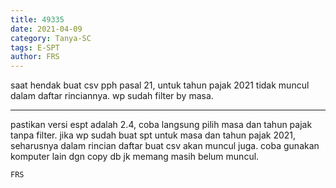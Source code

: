 ```yaml
---
title: 49335
date: 2021-04-09
category: Tanya-SC
tags: E-SPT
author: FRS
---
```


saat hendak buat csv pph pasal 21, untuk tahun pajak 2021 tidak muncul dalam daftar rinciannya. wp sudah filter by masa.

---

pastikan versi espt adalah 2.4, coba langsung pilih masa dan tahun pajak tanpa filter. jika wp sudah buat spt untuk masa dan tahun pajak 2021, seharusnya dalam rincian daftar buat csv akan muncul juga. coba gunakan komputer lain dgn copy db jk memang masih belum muncul.

`FRS`
